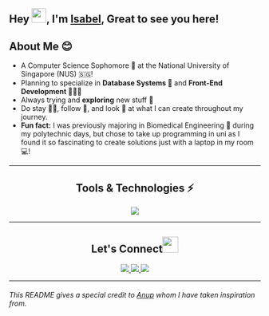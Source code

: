 
<!-- **IsabelChong/IsabelChong** is a ✨ _special_ ✨ repository because its `README.md` (this file) appears on your GitHub profile. -->

## Hey <img src="https://gist.github.com/haldaranup/aad23918f5ad8bff5199094c9f6d337a/raw/a19b90e65fcffa0eabd3874b66520b91ee9f0e60/hi.gif" width="29">, I'm [Isabel]([https://anuphaldar.com/](https://www.linkedin.com/in/isabel-chong-78b247169/)), Great to see you here!

## About Me 😊

- A Computer Science Sophomore 👾 at the National University of Singapore (NUS) 🇸🇬!
- Planning to specialize in  **Database Systems 💽** and **Front-End Development 👩🏻‍💻**
- Always trying and **exploring** new stuff 🧐
- Do stay 🤲🏻, follow 💞, and look 🫣 at what I can create throughout my journey.
- **Fun fact:** I was previously majoring in Biomedical Engineering 💉 during my polytechnic days, but chose to take up programming in uni as I found it so fascinating to create solutions just with a laptop in my room 💻!

---
 <h2 align="center">Tools & Technologies ⚡</h2>
 <p align="center">
  <a href="https://skillicons.dev">
    <img src="https://skillicons.dev/icons?i=java,html,c,css,python,postgres,aws,gcp,idea,raspberrypi,flutter&perline=6" />
  </a>
</p>

___
<h2 align="center">Let's Connect<img src="https://gist.github.com/haldaranup/f89330e95dfca979a5bc9fd80602761f/raw/8a3d00dfc3aa37c26873bb154227e395ef77cdfa/handshake.gif" height="32px"> </h2>
 <p align="center">
  <a href="https://www.linkedin.com/in/isabel-chong-78b247169/">
    <img src="https://skillicons.dev/icons?i=linkedin" />
  </a>
  <a href="https://www.instagram.com/isxbeao">
    <img src="https://skillicons.dev/icons?i=instagram" />
  </a>
  <a href="https://www.instagram.com/berrylovelymade">
    <img src="https://skillicons.dev/icons?i=instagram" />
  </a>
</p>

<!-- <p align="center">
<a href="https://twitter.com/haldar_anup1" target="_blank"><img align="center" src="./src/images/social/twitter.png" alt="anup" height="28" width="38" /></a>
<a href="https://www.linkedin.com/in/haldaranup/" target="blank"><img align="center" src="./src/svgs/social/linkedin.svg" alt="anup" height="30" width="42" /></a>
<a href="https://www.instagram.com/haldar_anup1/" target="blank"><img align="center" src="./src/svgs/social/instagram.svg" alt="anup" height="30" width="40" /></a>
<a href="https://medium.com/@haldaranup" target="blank"><img align="center" src="./src/svgs/social/medium.svg" alt="haldaranup" height="30" width="40" /></a>
</p> -->

___
###### This README gives a special credit to [Anup](https://github.com/haldaranup/haldaranup/blob/main/README.md) whom I have taken inspiration from.

